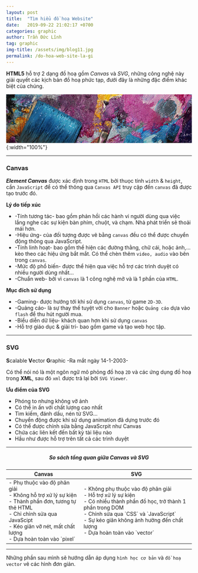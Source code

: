 ```yaml
---
layout: post
title:  "Tìm hiểu đồ hoạ Website"
date:   2019-09-22 21:02:17 +0700
categories: graphic
author: Trần Đức Lĩnh
tag: graphic
img-title: /assets/img/blog11.jpg
permalink: /do-hoa-web-site-la-gi
---
```

**HTML5** hỗ trợ 2 dạng đồ hoạ gồm *Canvas* và *SVG*, những công nghệ này giải quyết các kịch bản đồ hoạ phức tạp, đưới đây là những đặc điểm khác biệt của chúng.

![image-title-here](/assets/img/img-post/graphic-website/pic-01.jpg){:width="100%"}

***

### Canvas
***Element Canvas*** được xác định trong `HTML` bởi thuọc tính `width` & `height`, cần `JavaScript` để có thể thông qua `Canvas API` truy cập đến `canvas` đã được tạo trước đó.

**Lý do tiếp xúc**
* -Tính tương tác- bao gồm phản hồi các hành vi người dùng qua việc lắng nghe các sự kiện bàn phím, chuột, và chạm. Nhà phát triển sẽ thoải mái hơn.
* -Hiệu ứng- của đối tượng được vẽ bằng `canvas` đều có thể được chuyển động thông qua JavaScript.
* -Tính linh hoạt- bao gồm thể hiện các đường thằng, chữ cái, hoặc ảnh,... kèo theo các hiệu ứng bắt mắt. Có thể chèn thêm `video, audio` vào bên trong `canvas`.
* -Mức độ phổ biến- được thể hiện qua việc hỗ trợ các trình duyệt có nhiều người dùng nhất...
* -Chuẩn web- bởi vì `canvas` là 1 công nghệ mở và là 1 phần của `HTML`.

**Mục đích sử dụng**
* -Gaming- được hướng tới khi sử dụng `canvas`, từ game `2D-3D`.
* -Quảng cáo- là sự thay thế tuyệt vời cho `Banner` hoặc `Quảng cáo` dựa vào `flash` để thu hút người mua.
* -Biểu diễn dữ liệu- khách quan hơn khi sử dụng `canvas`
* -Hỗ trợ giáo dục & giải trí- bao gồm game và tạo web học tập.

***

### SVG

**S**calable **V**ector **G**raphic
 -Ra mắt ngày 14-1-2003-

 Có thể nói nó là một ngôn ngữ mô phỏng đồ hoạ `2D` và các ứng dụng đồ hoạ trong **XML**, sau đó `xml` được trả lại bởi `SVG Viewer`.


**Ưu điểm của SVG**
* Phóng to nhưng không vỡ ảnh
* Có thể in ấn với chất lượng cao nhất
* Tìm kiếm, đánh dấu, nén từ SVG...
* Chuyển động được khi sử dụng animation đã dựng trước đó
* Có thể được chỉnh sửa bằng JavaScrpit như Canvas
* Chứa các liên kết đến bất kỳ tài liệu nào
* Hầu như được hỗ trợ trên tất cả các trình duyệt

***

##### <center>So sách tổng quan giữa Canvas và SVG</center>

<table class="table table-bordered">
  <thead>
    <tr class="text-center">
      <th scope="col">Canvas</th>
      <th scope="col">SVG</th>
    </tr>
  </thead>
  <tbody>
    <tr>
        <td>
            - Phụ thuộc vào độ phân giải<br/>
            - Không hỗ trợ xử lý sự kiện<br/> 
            - Thành phần đơn, tương tự thẻ HTML<br/> 
            - Chỉ chỉnh sửa qua JavaScipt<br/> 
            - Kéo giãn vỡ nét, mất chất lượng<br/> 
            - Dựa hoàn toàn vào `pixel`<br/>
        </td>
        <td>
            - Không phụ thuộc vào độ phân giải<br/>
            - Hỗ trợ xử lý sự kiện<br/>
            - Có nhiều thành phần đồ học, trở thành 1 phần trong DOM<br/>
            - Chỉnh sửa qua `CSS` và `JavaScript`<br/>
            - Sự kéo giãn không ảnh hưởng đến chất lượng<br/>
            - Dựa hoàn toàn vào `vector`<br/>
        </td>
    </tr>
  </tbody>
</table>

***

Những phần sau mình sẽ hướng dẫn áp dụng `hình học cơ bản` và `đồ hoạ vector` vẽ các hình đơn giản.